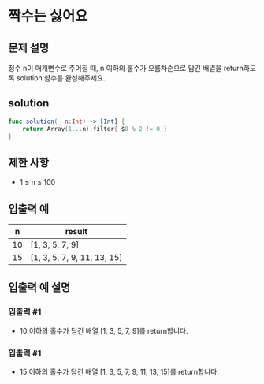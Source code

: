 # 짝수는 싫어요

## 문제 설명
정수 n이 매개변수로 주어질 때, n 이하의 홀수가 오름차순으로 담긴 배열을 return하도록 solution 함수를 완성해주세요.

## solution
```swift
func solution(_ n:Int) -> [Int] { 
    return Array(1...n).filter{ $0 % 2 != 0 }
}
```

## 제한 사항
- 1 ≤ n ≤ 100

## 입출력 예
| n  | result                      |
|----|-----------------------------|
| 10 | [1, 3, 5, 7, 9]             |
| 15 | [1, 3, 5, 7, 9, 11, 13, 15] |

## 입출력 예 설명

### 입출력 #1
- 10 이하의 홀수가 담긴 배열 [1, 3, 5, 7, 9]를 return합니다.

### 입출력 #1
- 15 이하의 홀수가 담긴 배열 [1, 3, 5, 7, 9, 11, 13, 15]를 return합니다.
